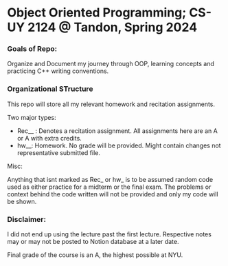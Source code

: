# Object Oriented Programming; CS-UY 2124 @ Tandon, Spring 2024

### Goals of Repo:

Organize and Document my journey through OOP, learning concepts and practicing C++ writing conventions. 


### Organizational STructure 

This repo will store all my relevant homework and recitation assignments.

Two major types:

- Rec__ : Denotes a recitation assignment. All assignments here are an A or A with extra credits.
- hw__: Homework. No grade will be provided. Might contain changes not representative submitted file.

Misc:

Anything that isnt marked as Rec_ or hw_ is to be assumed random code used as either practice for a midterm or the final exam. The problems or context behind the code written will not be provided and only my code will be shown.


### Disclaimer:

I did not end up using the lecture past the first lecture. Respective notes may or may not be posted to Notion database at a later date.

Final grade of the course is an A, the highest possible at NYU.
